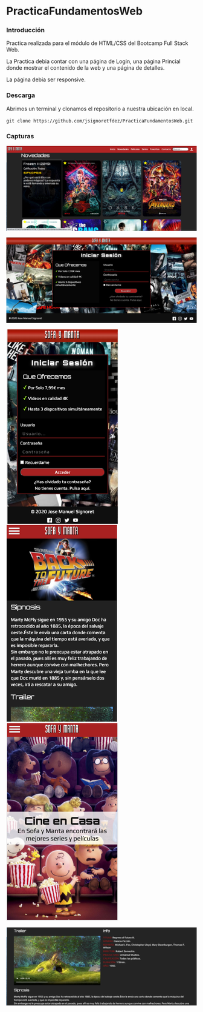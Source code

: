 # PracticaFundamentosWeb

### Introducción

Practica realizada para el módulo de HTML/CSS del Bootcamp Full Stack Web.

La Practica debia contar con una página de Login, una página Princial donde mostrar el contenido de la web y una página de detalles.

La página debia ser responsive.

### Descarga

Abrimos un terminal y clonamos el repositorio a nuestra ubicación en local.

`git clone https://github.com/jsignoretfdez/PracticaFundamentosWeb.git`


### Capturas

![captura](./img/capturas/1.png)

![captura](./img/capturas/2.png)

![captura](./img/capturas/3.png)![captura](./img/capturas/6.png)![captura](./img/capturas/4.png)

![captura](./img/capturas/5.png)


